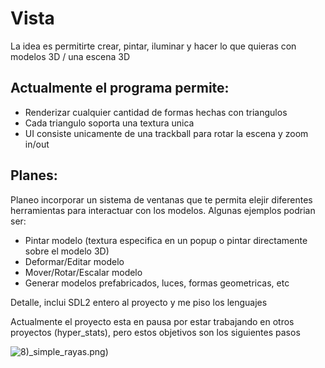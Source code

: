 # Vista

La idea es permitirte crear, pintar, iluminar y hacer lo que quieras con modelos 3D / una escena 3D
## Actualmente el programa permite:
- Renderizar cualquier cantidad de formas hechas con triangulos
- Cada triangulo soporta una textura unica
- UI consiste unicamente de una trackball para rotar la escena y zoom in/out

## Planes:
Planeo incorporar un sistema de ventanas que te permita elejir diferentes herramientas para interactuar con los modelos.
Algunas ejemplos podrian ser:
- Pintar modelo (textura especifica en un popup o pintar directamente sobre el modelo 3D)
- Deformar/Editar modelo
- Mover/Rotar/Escalar modelo
- Generar modelos prefabricados, luces, formas geometricas, etc

Detalle, inclui SDL2 entero al proyecto y me piso los lenguajes 

Actualmente el proyecto esta en pausa por estar trabajando en otros proyectos (hyper_stats), pero estos objetivos son los siguientes pasos

![8)_simple](https://github.com/GasparLiboreiro/Vista/blob/main/imgs/captura_8)_rayas.png)
